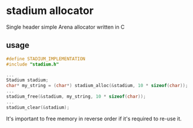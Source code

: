 # stadium allocator
Single header simple Arena allocator written in C

## usage
```c
#define STADIUM_IMPLEMENTATION
#include "stadium.h"

...
Stadium stadium;
char* my_string = (char*) stadium_alloc(&stadium, 10 * sizeof(char));
...
stadium_free(&stadium, my_string, 10 * sizeof(char));
...
stadium_clear(&stadium);
```
It's important to free memory in reverse order if it's required to re-use it.